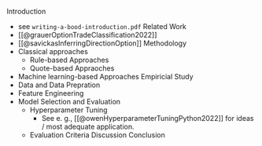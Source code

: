 Introduction
- see  `writing-a-bood-introduction.pdf`
Related Work
- [[@grauerOptionTradeClassification2022]]
- [[@savickasInferringDirectionOption]]
Methodology
- Classical approaches
	- Rule-based Approaches
	- Quote-based Appraoches
- Machine learning-based Approaches
Empiricial Study
- Data and Data Prepration
- Feature Engineering
- Model Selection and Evaluation
	- Hyperparameter Tuning
		- See e. g., [[@owenHyperparameterTuningPython2022]] for ideas / most adequate application.
	- Evaluation Criteria
Discussion
Conclusion